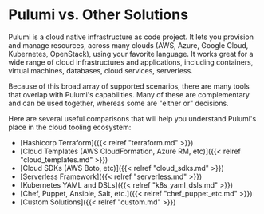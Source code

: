 # Pulumi vs. Other Solutions

Pulumi is a cloud native infrastructure as code project. It lets you provision and manage resources, across many clouds
(AWS, Azure, Google Cloud, Kubernetes, OpenStack), using your favorite language. It works great for a wide range of
cloud infrastructures and applications, including containers, virtual machines, databases, cloud services, serverless.

Because of this broad array of supported scenarios, there are many tools that overlap with Pulumi's capabilities. Many
of these are complementary and can be used together, whereas some are "either or" decisions.

Here are several useful comparisons that will help you understand Pulumi's place in the cloud tooling ecosystem:

* [Hashicorp Terraform]({{< relref "terraform.md" >}})
* [Cloud Templates (AWS CloudFormation, Azure RM, etc)]({{< relref "cloud_templates.md" >}})
* [Cloud SDKs (AWS Boto, etc)]({{< relref "cloud_sdks.md" >}})
* [Serverless Framework]({{< relref "serverless.md" >}})
* [Kubernetes YAML and DSLs]({{< relref "k8s_yaml_dsls.md" >}})
* [Chef, Puppet, Ansible, Salt, etc.]({{< relref "chef_puppet_etc.md" >}})
* [Custom Solutions]({{< relref "custom.md" >}})
